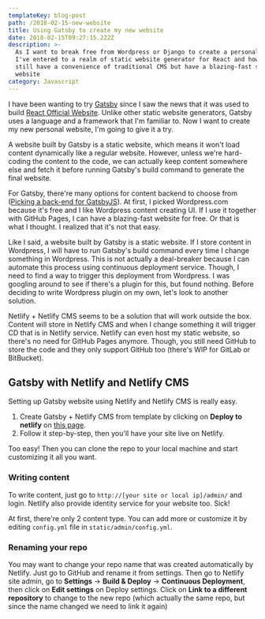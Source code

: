 ```yaml
---
templateKey: blog-post
path: /2018-02-15-new-website
title: Using Gatsby to create my new website
date: 2018-02-15T09:27:15.222Z
description: >-
  As I want to break free from Wordpress or Django to create a personal website,
  I've entered to a realm of static website generator for React and how can I
  still have a convenience of traditional CMS but have a blazing-fast static
  website
category: Javascript
---
```

I have been wanting to try [Gatsby](https://www.gatsbyjs.org/) since I saw the news that it was used to build [React Official Website](https://reactjs.org/). Unlike other static website generators, Gatsby uses a language and a framework that I'm familiar to. Now I want to create my new personal website, I'm going to give it a try.

A website built by Gatsby is a static website, which means it won't load content dynamically like a regular website. However, unless we're hard-coding the content to the code, we can actually keep content somewhere else and fetch it before running Gatsby's build command to generate the final website.

For Gatsby, there're many options for content backend to choose from ([Picking a back-end for GatsbyJS](https://www.gatsbyjs.org/blog/2018-2-6-choosing-a-back-end/)). At first, I picked Wordpress.com because it's free and I like Wordpress content creating UI. If I use it together with GitHub Pages, I can have a blazing-fast website for free. Or that is what I thought. I realized that it's not that easy.

Like I said, a website built by Gatsby is a static website. If I store content in Wordpress, I will have to run Gatsby's build command every time I change something in Wordpress. This is not actually a deal-breaker because I can automate this process using continuous deployment service. Though, I need to find a way to trigger this deployment from Wordpress. I was googling around to see if there's a plugin for this, but found nothing. Before deciding to write Wordpress plugin on my own, let's look to another solution.

Netlify + Netlify CMS seems to be a solution that will work outside the box. Content will store in Netlify CMS and when I change something it will trigger CD that is in Netlify service. Netlify can even host my static website, so there's no need for GitHub Pages anymore. Though, you still need GitHub to store the code and they only support GitHub too (there's WIP for GitLab or BitBucket).

## Gatsby with Netlify and Netlify CMS

Setting up Gatsby website using Netlify and Netlify CMS is really easy.

1. Create Gatsby + Netlify CMS from template by clicking on **Deploy to netlify** on [this page](https://www.netlifycms.org/docs/start-with-a-template/).
2. Follow it step-by-step, then you'll have your site live on Netlify.

Too easy! Then you can clone the repo to your local machine and start customizing it all you want.

### Writing content

To write content, just go to `http://[your site or local ip]/admin/` and login. Netlify also provide identity service for your website too. Sick!

At first, there're only 2 content type. You can add more or customize it by editing `config.yml` file in `static/admin/config.yml`.

### Renaming your repo

You may want to change your repo name that was created automatically by Netlify. Just go to GitHub and rename it from settings. Then go to Netlify site admin, go to **Settings** -> **Build & Deploy** -> **Continuous Deployment**, then click on **Edit settings** on Deploy settings. Click on **Link to a different repository** to change to the new repo (which actually the same repo, but since the name changed we need to link it again)
